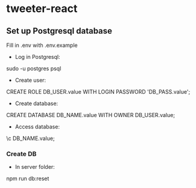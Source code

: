 # tweeter-react

## Set up Postgresql database
Fill in .env with .env.example

- Log in Postgresql:

sudo -u postgres psql

- Create user: 

CREATE ROLE DB_USER.value WITH LOGIN PASSWORD 'DB_PASS.value';

- Create database:

CREATE DATABASE DB_NAME.value WITH OWNER DB_USER.value;

- Access database:

\c DB_NAME.value;

### Create DB
- In server folder:

npm run db:reset